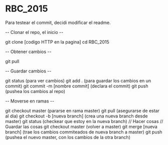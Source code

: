 # RBC_2015

Para testear el commit, decidi modificar el readme.

-- Clonar el repo, el inicio --

git clone [codigo HTTP en la pagina]
cd RBC_2015

-- Obtener cambios --

git pull

-- Guardar cambios --

git status (para ver cambios)
git add . (para guardar los cambios en un commit)
git commit -m [nombre commit] (declara el commit)
git push (pushea los cambios al repo)

-- Moverse en ramas --

git checkout master (pararse en rama master)
git pull (asegurarse de estar al dia)
git checkout -b [nueva branch] (crea una nueva branch desde master)
git status (checkear que estoy en la nueva branch)
// Hacer cosas
// Guardar las cosas
git checkout master (volver a master)
git merge [nueva branch] (trae los cambios commiteados de nueva branch a master)
git push (pushea el nuevo master, con los cambios de la otra branch)
